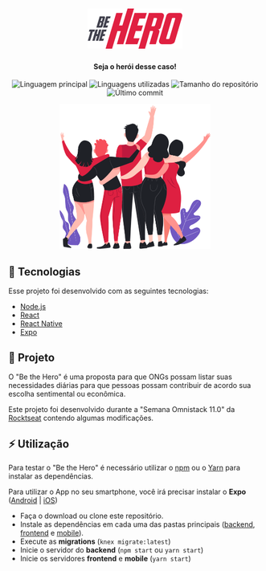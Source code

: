 <h1 align="center">
  <img 
    alt="logo"
    src="mobile/src/assets/logo@2x.png?raw=true"
   >
</h1>

<h4 align="center">Seja o herói desse caso!</h4>

<p align="center">
  <img alt="Linguagem principal" src="https://img.shields.io/github/languages/top/lucasquitan/be-the-hero">
  <img alt="Linguagens utilizadas" src="https://img.shields.io/github/languages/count/lucasquitan/be-the-hero">
  <img alt="Tamanho do repositório" src="https://img.shields.io/github/repo-size/lucasquitan/be-the-hero">
  <img alt="Último commit" src="https://img.shields.io/github/last-commit/lucasquitan/be-the-hero">
</p>

<p align="center">
  <img 
    alt="Be the Hero!" 
    width="300px" 
    src="frontend/src/assets/heroes.png">
</p>


## 🚀 Tecnologias  

Esse projeto foi desenvolvido com as seguintes tecnologias:  

- [Node.js](https://nodejs.org/en/)
- [React](https://reactjs.org)
- [React Native](https://facebook.github.io/react-native/)
- [Expo](https://expo.io/)


## 🔨 Projeto

O "Be the Hero" é uma proposta para que ONGs possam listar suas necessidades diárias para que pessoas possam contribuir de acordo sua escolha sentimental ou econômica.

Este projeto foi desenvolvido durante a "Semana Omnistack 11.0" da [Rocktseat](https://rocketseat.com.br/) contendo algumas modificações.


## ⚡ Utilização

Para testar o "Be the Hero" é necessário utilizar o [npm](https://www.npmjs.com/) ou o [Yarn](https://yarnpkg.com/lang/en/) para instalar as dependências. 

Para utilizar o App no seu smartphone, você irá precisar instalar o **Expo** ([Android](https://play.google.com/store/apps/details?id=host.exp.exponent&referrer=www) | [iOS](https://apps.apple.com/app/apple-store/id982107779))

- Faça o download ou clone este repositório.
- Instale as dependências em cada uma das pastas principais (<a href="./backend">backend</a>, <a href="./frontend">frontend</a> e <a href="./mobile">mobile</a>).
- Execute as **migrations** (```knex migrate:latest```)  
- Inicie o servidor do **backend** (```npm start``` ou ```yarn start```)
- Inicie os servidores **frontend** e **mobile** (```yarn start```)
